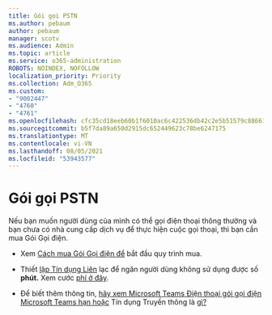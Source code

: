 ```yaml
---
title: Gói gọi PSTN
ms.author: pebaum
author: pebaum
manager: scotv
ms.audience: Admin
ms.topic: article
ms.service: o365-administration
ROBOTS: NOINDEX, NOFOLLOW
localization_priority: Priority
ms.collection: Adm_O365
ms.custom:
- "9002447"
- "4760"
- "4761"
ms.openlocfilehash: cfc35cd18eeb60b1f6010ac6c422536db42c2e5b51579c8866198e729bd98843
ms.sourcegitcommit: b5f7da89a650d2915dc652449623c78be6247175
ms.translationtype: MT
ms.contentlocale: vi-VN
ms.lasthandoff: 08/05/2021
ms.locfileid: "53943577"
---
```

# <a name="pstn-calling-plans"></a>Gói gọi PSTN

Nếu bạn muốn người dùng của mình có thể gọi điện thoại thông thường và bạn chưa có nhà cung cấp dịch vụ để thực hiện cuộc gọi thoại, thì bạn cần mua Gói Gọi điện.

- Xem [Cách mua Gói Gọi điện để](https://docs.microsoft.com/MicrosoftTeams/calling-plans-for-office-365) bắt đầu quy trình mua.

- Thiết [lập Tín dụng Liên](https://docs.microsoft.com/microsoftteams/set-up-communications-credits-for-your-organization) lạc để ngăn người dùng không sử dụng được số **phút.** Xem cước [phí ở đây](https://products.office.com/microsoft-teams/voice-calling). 

- Để biết thêm thông tin, [hãy xem Microsoft Teams Điện thoại gói gọi điện Microsoft Teams hạn hoặc](https://docs.microsoft.com/MicrosoftTeams/calling-plan-landing-page) Tín dụng Truyền thông là [gì?](https://docs.microsoft.com/microsoftteams/what-are-communications-credits)
